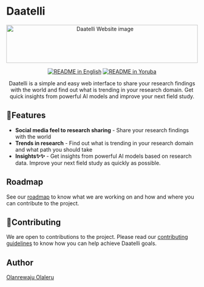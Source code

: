 # Daatelli

<p align="center" style="width: 100%; height: 100px;">
<a href="https://air-data.netlify.app/">
    <img src="https://github.com/user-attachments/assets/6f6aef9d-cace-41a3-b517-b65e84364ae3" style="width: 100%; height: 100%; object-fit: cover;" alt="Daatelli Website image">
</a>
</p>

<div align="center">
<a href="./README.md"><img alt="README in English" src="https://img.shields.io/badge/English-d9d9d9"></a>
<a href="./README_yor.md"><img alt="README in Yoruba" src="https://img.shields.io/badge/Yoruba-d9d9d9"></a>
</div>

<p align="center" style="font-size: 14px;">
Daatelli is a simple and easy web interface to share your research findings with the world and find out what is trending in your research domain. Get quick insights from powerful AI models and improve your next field study.
</p>

## 🚀Features

- **Social media feel to research sharing** - Share your research findings with the world
- **Trends in research** - Find out what is trending in your research domain and what path you should take
- **Insights✨✨** - Get insights from powerful AI models based on research data. Improve your next field study as quickly as possible.

## Roadmap

See our [roadmap](https://air-data.netlify.app/roadmap) to know what we are working on and how and where you can contribute to the project.

## 🤝Contributing

We are open to contributions to the project. Please read our [contributing guidelines](./CONTRIBUTING.md) to know how you can help achieve Daatelli goals.

## Author

[Olanrewaju Olaleru](https://github.com/olaleru)
